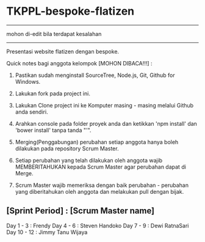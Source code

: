 TKPPL-bespoke-flatizen
======================

*************************************
mohon di-edit bila terdapat kesalahan
*************************************

Presentasi website flatizen dengan bespoke.

Quick notes bagi anggota kelompok [MOHON DIBACA!!!] :

1. Pastikan sudah menginstall SourceTree, Node.js, Git, Github for Windows.

2. Lakukan fork pada project ini.

3. Lakukan Clone project ini ke Komputer masing - masing melalui Github anda sendiri.

4. Arahkan console pada folder proyek anda dan ketikkan 'npm install' dan 'bower install' tanpa tanda "'". 

5. Merging(Penggabungan) perubahan setiap anggota hanya boleh dilakukan pada repository Scrum Master.

6. Setiap perubahan yang telah dilakukan oleh anggota wajib MEMBERITAHUKAN kepada Scrum Master agar perubahan dapat di Merge.

7. Scrum Master wajib memeriksa dengan baik perubahan - perubahan yang diberitahukan oleh anggota dan melakukan pull dengan bijak.


[Sprint Period] : [Scrum Master name]
--------------------
Day 1 - 3 		: Frendy
Day 4 - 6 		: Steven Handoko
Day 7 - 9 		: Dewi RatnaSari
Day 10 - 12 	: Jimmy Tanu Wijaya


